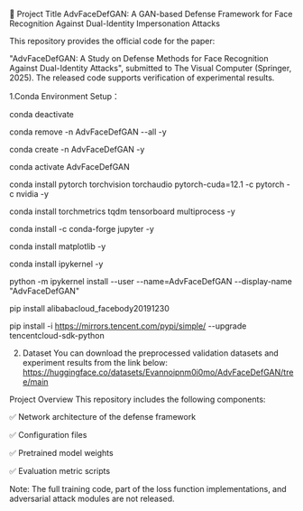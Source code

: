📌 Project Title
AdvFaceDefGAN: A GAN-based Defense Framework for Face Recognition Against Dual-Identity Impersonation Attacks

This repository provides the official code for the paper:

"AdvFaceDefGAN: A Study on Defense Methods for Face Recognition Against Dual-Identity Attacks", submitted to The Visual Computer (Springer, 2025). The released code supports verification of experimental results.

1.Conda Environment Setup：

conda deactivate

conda remove -n AdvFaceDefGAN --all -y

conda create -n AdvFaceDefGAN -y

conda activate AdvFaceDefGAN

conda install pytorch torchvision torchaudio pytorch-cuda=12.1 -c pytorch -c nvidia -y

conda install torchmetrics tqdm tensorboard multiprocess  -y

conda install -c conda-forge jupyter -y

conda install matplotlib -y

conda install ipykernel -y

python -m ipykernel install --user --name=AdvFaceDefGAN --display-name "AdvFaceDefGAN"

pip install alibabacloud_facebody20191230

pip install -i https://mirrors.tencent.com/pypi/simple/ --upgrade tencentcloud-sdk-python

2. Dataset
You can download the preprocessed validation datasets and experiment results from the link below:
https://huggingface.co/datasets/Evannoipnm0i0mo/AdvFaceDefGAN/tree/main

Project Overview
This repository includes the following components:

✅ Network architecture of the defense framework

✅ Configuration files

✅ Pretrained model weights

✅ Evaluation metric scripts

Note: The full training code, part of the loss function implementations, and adversarial attack modules are not released.
